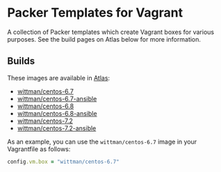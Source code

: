 # Packer Templates for Vagrant

A collection of Packer templates which create Vagrant boxes for various purposes. See the build pages on Atlas below for more information.

## Builds

These images are available in [Atlas](https://atlas.hashicorp.com):

 - [wittman/centos-6.7](https://atlas.hashicorp.com/wittman/boxes/centos-6.7)
 - [wittman/centos-6.7-ansible](https://atlas.hashicorp.com/wittman/boxes/centos-6.7-ansible)
 - [wittman/centos-6.8](https://atlas.hashicorp.com/wittman/boxes/centos-6.8)
 - [wittman/centos-6.8-ansible](https://atlas.hashicorp.com/wittman/boxes/centos-6.8-ansible)
 - [wittman/centos-7.2](https://atlas.hashicorp.com/wittman/boxes/centos-7.2)
 - [wittman/centos-7.2-ansible](https://atlas.hashicorp.com/wittman/boxes/centos-7.2-ansible)

As an example, you can use the `wittman/centos-6.7` image in your Vagrantfile as follows:

``` ruby
config.vm.box = "wittman/centos-6.7"
```
